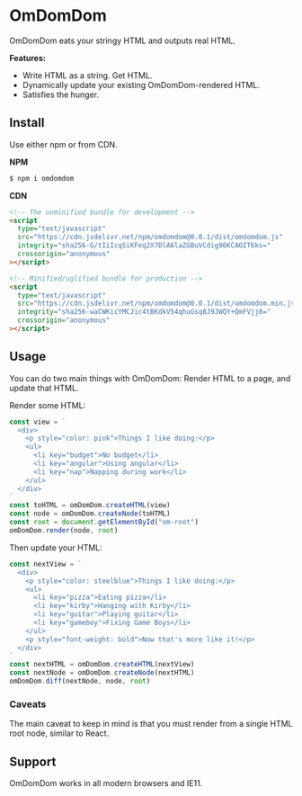 # OmDomDom

OmDomDom eats your stringy HTML and outputs real HTML.

**Features:**

- Write HTML as a string. Get HTML.
- Dynamically update your existing OmDomDom-rendered HTML.
- Satisfies the hunger.

## Install

Use either npm or from CDN.

**NPM**

```sh
$ npm i omdomdom
```

**CDN**

```html
<!-- The unminified bundle for development -->
<script
  type="text/javascript"
  src="https://cdn.jsdelivr.net/npm/omdomdom@0.0.1/dist/omdomdom.js"
  integrity="sha256-G/tIiIcqSiKFeq2X7DlA6laZGBuVCdig96KCAOIT6ks="
  crossorigin="anonymous"
></script>

<!-- Minified/uglified bundle for production -->
<script
  type="text/javascript"
  src="https://cdn.jsdelivr.net/npm/omdomdom@0.0.1/dist/omdomdom.min.js"
  integrity="sha256-waCWKicYMCJic4tBKdkV54qhuGsq8J9JWQY+QmFVjj8="
  crossorigin="anonymous"
></script>
```

## Usage

You can do two main things with OmDomDom: Render HTML to a page, and update that HTML.

Render some HTML:

```js
const view = `
  <div>
    <p style="color: pink">Things I like doing:</p>
    <ul>
      <li key="budget">No budget</li>
      <li key="angular">Using angular</li>
      <li key="nap">Napping during work</li>
    </ul>
  </div>
`
const toHTML = omDomDom.createHTML(view)
const node = omDomDom.createNode(toHTML)
const root = document.getElementById("om-root")
omDomDom.render(node, root)
```

Then update your HTML:

```js
const nextView = `
  <div>
    <p style="color: steelblue">Things I like doing:</p>
    <ul>
      <li key="pizza">Eating pizza</li>
      <li key="kirby">Hanging with Kirby</li>
      <li key="guitar">Playing guitar</li>
      <li key="gameboy">Fixing Game Boys</li>
    </ul>
    <p style="font-weight: bold">Now that's more like it!</p>
  </div>
`
const nextHTML = omDomDom.createHTML(nextView)
const nextNode = omDomDom.createNode(nextHTML)
omDomDom.diff(nextNode, node, root)
```

### Caveats

The main caveat to keep in mind is that you must render from a single HTML root node, similar to React.

## Support

OmDomDom works in all modern browsers and IE11.
